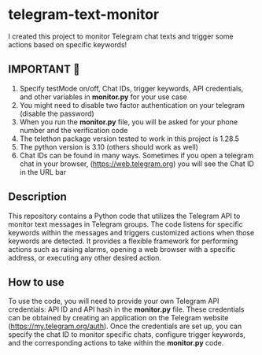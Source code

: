 # telegram-text-monitor
I created this project to monitor Telegram chat texts and trigger some actions based on specific keywords!

## **IMPORTANT** :red_circle:
1. Specify testMode on/off, Chat IDs, trigger keywords, API credentials, and other variables in **monitor.py** for your use case
2. You might need to disable two factor authentication on your telegram (disable the password)
3. When you run the **monitor.py** file, you will be asked for your phone number and the verification code
4. The telethon package version tested to work in this project is 1.28.5
5. The python version is 3.10 (others should work as well)
6. Chat IDs can be found in many ways. Sometimes if you open a telegram chat in your browser, (https://web.telegram.org) you will see the Chat ID in the URL bar

## Description
This repository contains a Python code that utilizes the Telegram API to monitor text messages in Telegram groups. 
The code listens for specific keywords within the messages and triggers customized actions when those keywords are detected. 
It provides a flexible framework for performing actions such as raising alarms, opening a web browser with a specific address, or executing any other desired action.

## How to use
To use the code, you will need to provide your own Telegram API credentials: API ID and API hash in the **monitor.py** file. 
These credentials can be obtained by creating an application on the Telegram website (https://my.telegram.org/auth).
Once the credentials are set up, you can specify the chat ID to monitor specific chats, configure trigger keywords, and the corresponding actions to take within the **monitor.py** code.
